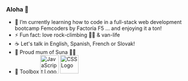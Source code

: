 ### Aloha 👋

- 🌱 I’m currently learning how to code in a full-stack web development bootcamp Femcoders by Factoría F5 ... and enjoying it a ton!
- ⚡ Fun fact: love rock-climbing 🧗‍♀️ & van-life
- ☕ Let's talk in English, Spanish, French or Slovak! 
- 🐾 Proud mum of Suna 🐾💚
- 🧰 Toolbox
  <img src="https://cdn.worldvectorlogo.com/logos/javascript.svg" alt="JavaScript Logo" width="50" height="50"/> <img src="https://cdn.worldvectorlogo.com/logos/css3.svg" alt="CSS Logo" width="50" height="50"/>

